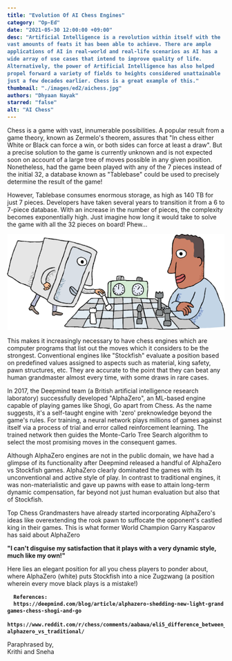 ```yaml
---
title: "Evolution Of AI Chess Engines"
category: "Op-Ed"
date: "2021-05-30 12:00:00 +09:00"
desc: "Artificial Intelligence is a revolution within itself with the vast amounts of feats it has been able to achieve. There are ample applications of AI in real-world and real-life scenarios as AI has a wide array of use cases that intend to improve quality of life. Alternatively, the power of Artificial Intelligence has also helped propel forward a variety of fields to heights considered unattainable just a few decades earlier. Chess is a great example of this."
thumbnail: "./images/ed2/aichess.jpg"
authors: "Dhyaan Nayak"
starred: "false"
alt: "AI Chess"
---
```


<style type='text/css'>
code {
  white-space : pre-wrap !important;
  font-weight: bolder !important;
}
</style>

Chess is a game with vast, innumerable possibilities. A popular result from a game theory, known as Zermelo's theorem, assures that "In chess either White or Black can force a win, or both sides can force at least a draw". But a precise solution to the game is currently unknown and is not expected soon on account of a large tree of moves possible in any given position. Nonetheless, had the game been played with any of the 7 pieces instead of the initial 32, a database known as "Tablebase" could be used to precisely determine the result of the game!  


However, Tablebase consumes enormous storage, as high as 140 TB for just 7 pieces. Developers have taken several years to transition it from a 6 to 7-piece database. With an increase in the number of pieces, the complexity becomes exponentially high. Just imagine how long it would take to solve the game with all the 32 pieces on board! Phew...  

![img](./images/ed2/supporting/chess.png)


This makes it increasingly necessary to have chess engines which are computer programs that list out the moves which it considers to be the strongest. Conventional engines like "Stockfish" evaluate a position based on predefined values assigned to aspects such as material, king safety, pawn structures, etc. They are accurate to the point that they can beat any human grandmaster almost every time, with some draws in rare cases.  


In 2017, the Deepmind team (a British artificial intelligence research laboratory)  successfully developed "AlphaZero", an ML-based engine capable of playing games like Shogi, Go apart from Chess. As the name suggests, it's a self-taught engine with 'zero' preknowledge beyond the game's rules. For training, a neural network plays millions of games against itself via a process of trial and error called reinforcement learning. The trained network then guides the Monte-Carlo Tree Search algorithm to select the most promising moves in the consequent games.  


Although AlphaZero engines are not in the public domain, we have had a  glimpse of its functionality after Deepmind released a handful of AlphaZero vs  Stockfish games. AlphaZero clearly dominated the games with its unconventional and active style of play. In contrast to traditional engines, it was non-materialistic and gave up pawns with ease to attain long-term dynamic compensation, far beyond not just human evaluation but also that of Stockfish.  


Top Chess Grandmasters have already started incorporating AlphaZero's ideas like overextending the rook pawn to suffocate the opponent's castled king in their games. This is what former World Champion Garry Kasparov has said about AlphaZero 


**"I can't disguise my satisfaction that it plays with a very dynamic style, much like my own!"**  


Here lies an elegant position for all you chess players to ponder about, where AlphaZero (white) puts Stockfish into a nice Zugzwang (a position wherein every move black plays is a mistake!) 

```
  References:  
  https://deepmind.com/blog/article/alphazero-shedding-new-light-grand games-chess-shogi-and-go 
  https://www.reddit.com/r/chess/comments/aabawa/eli5_difference_between_ alphazero_vs_traditional/ 

```

  Paraphrased by,  
  Krithi and Sneha

